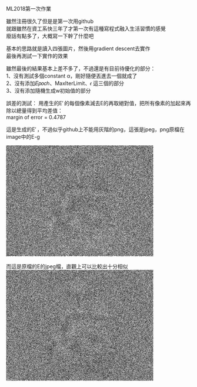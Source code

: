 ML2018第一次作業

雖然注冊很久了但是是第一次用github   
就跟雖然在資工系快三年了才第一次有這種寫程式融入生活習慣的感覺   
廢話有點多了，大概寫一下幹了什麼吧   

基本的思路就是讀入四張圖片，然後用gradient descent去實作   
最後再測試一下實作的效果

雖然最後的結果基本上差不多了，不過還是有目前待優化的部分：   
1、沒有測試多個constant α，剛好隨便丟進去一個就成了  
2、沒有添加𝐸𝑝𝑜𝑐ℎ、MaxIterLimit、𝜖 這三個的部分  
3、沒有添加隨機生成w初始值的部分  


誤差的測試： 
用產生的E′ 的每個像素減去E的再取絕對值，把所有像素的加起來再除以總量得到平均差值：  
margin of error =  0.4787 

這是生成的E′ ，不過似乎github上不能用灰階的png，這張是jpeg，png原檔在image中的E-g   

![image](https://github.com/BergLoo/-ML2018_410421252/blob/master/image/E-g%20for%20display.jpeg?raw=true)

而這是原檔的E的jpeg檔，直觀上可以比較出十分相似  
![image](https://github.com/BergLoo/-ML2018_410421252/blob/master/image/E%20for%20display.jpeg?raw=true)
